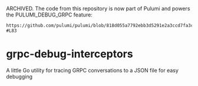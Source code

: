 ARCHIVED. The code from this repository is now part of Pulumi and powers the PULUMI_DEBUG_GRPC feature:

    https://github.com/pulumi/pulumi/blob/818d055a7792ebb3d5291e2a3ccd7fa3c6f32003/pkg/util/rpcdebug/interceptors.go#L83-#L83


# grpc-debug-interceptors
A little Go utility for tracing GRPC conversations to a JSON file for easy debugging
